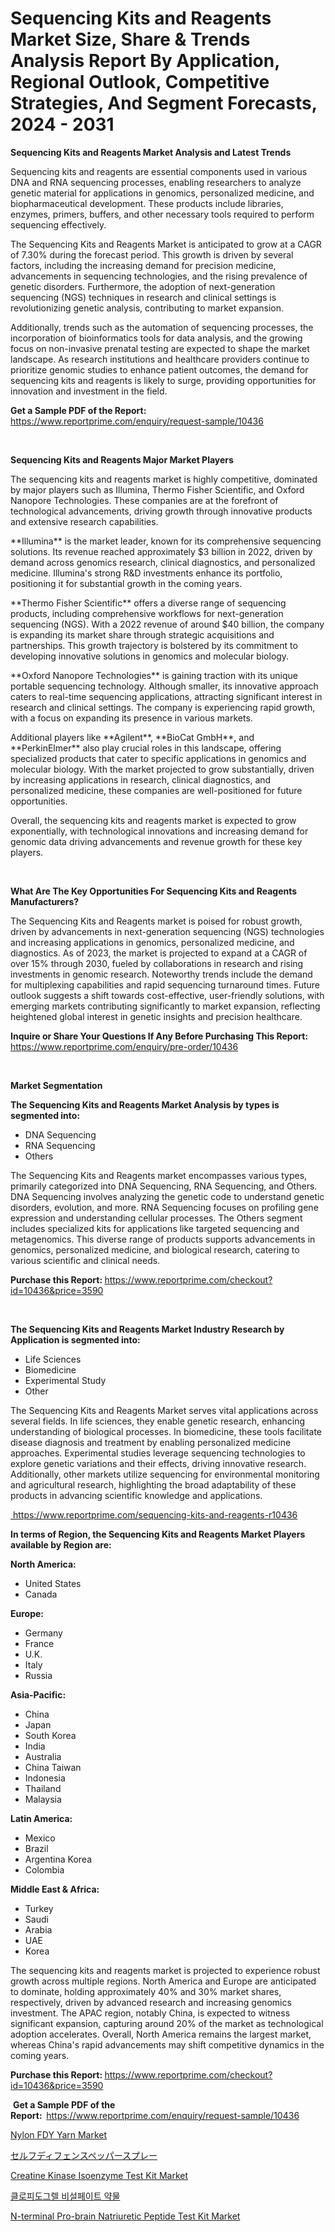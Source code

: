<p><h1>Sequencing Kits and Reagents Market Size, Share & Trends Analysis Report By Application, Regional Outlook, Competitive Strategies, And Segment Forecasts, 2024 - 2031</h1></p><p><strong>Sequencing Kits and Reagents Market Analysis and Latest Trends</strong></p>
<p><p>Sequencing kits and reagents are essential components used in various DNA and RNA sequencing processes, enabling researchers to analyze genetic material for applications in genomics, personalized medicine, and biopharmaceutical development. These products include libraries, enzymes, primers, buffers, and other necessary tools required to perform sequencing effectively.</p><p>The Sequencing Kits and Reagents Market is anticipated to grow at a CAGR of 7.30% during the forecast period. This growth is driven by several factors, including the increasing demand for precision medicine, advancements in sequencing technologies, and the rising prevalence of genetic disorders. Furthermore, the adoption of next-generation sequencing (NGS) techniques in research and clinical settings is revolutionizing genetic analysis, contributing to market expansion.</p><p>Additionally, trends such as the automation of sequencing processes, the incorporation of bioinformatics tools for data analysis, and the growing focus on non-invasive prenatal testing are expected to shape the market landscape. As research institutions and healthcare providers continue to prioritize genomic studies to enhance patient outcomes, the demand for sequencing kits and reagents is likely to surge, providing opportunities for innovation and investment in the field.</p></p>
<p><strong>Get a Sample PDF of the Report:&nbsp;</strong> <a href="https://www.reportprime.com/enquiry/request-sample/10436">https://www.reportprime.com/enquiry/request-sample/10436</a></p>
<p>&nbsp;</p>
<p><strong>Sequencing Kits and Reagents Major Market Players</strong></p>
<p><p>The sequencing kits and reagents market is highly competitive, dominated by major players such as Illumina, Thermo Fisher Scientific, and Oxford Nanopore Technologies. These companies are at the forefront of technological advancements, driving growth through innovative products and extensive research capabilities.</p><p>**Illumina** is the market leader, known for its comprehensive sequencing solutions. Its revenue reached approximately $3 billion in 2022, driven by demand across genomics research, clinical diagnostics, and personalized medicine. Illumina's strong R&D investments enhance its portfolio, positioning it for substantial growth in the coming years.</p><p>**Thermo Fisher Scientific** offers a diverse range of sequencing products, including comprehensive workflows for next-generation sequencing (NGS). With a 2022 revenue of around $40 billion, the company is expanding its market share through strategic acquisitions and partnerships. This growth trajectory is bolstered by its commitment to developing innovative solutions in genomics and molecular biology.</p><p>**Oxford Nanopore Technologies** is gaining traction with its unique portable sequencing technology. Although smaller, its innovative approach caters to real-time sequencing applications, attracting significant interest in research and clinical settings. The company is experiencing rapid growth, with a focus on expanding its presence in various markets.</p><p>Additional players like **Agilent**, **BioCat GmbH**, and **PerkinElmer** also play crucial roles in this landscape, offering specialized products that cater to specific applications in genomics and molecular biology. With the market projected to grow substantially, driven by increasing applications in research, clinical diagnostics, and personalized medicine, these companies are well-positioned for future opportunities.</p><p>Overall, the sequencing kits and reagents market is expected to grow exponentially, with technological innovations and increasing demand for genomic data driving advancements and revenue growth for these key players.</p></p>
<p>&nbsp;</p>
<p><strong>What Are The Key Opportunities For Sequencing Kits and Reagents Manufacturers?</strong></p>
<p><p>The Sequencing Kits and Reagents market is poised for robust growth, driven by advancements in next-generation sequencing (NGS) technologies and increasing applications in genomics, personalized medicine, and diagnostics. As of 2023, the market is projected to expand at a CAGR of over 15% through 2030, fueled by collaborations in research and rising investments in genomic research. Noteworthy trends include the demand for multiplexing capabilities and rapid sequencing turnaround times. Future outlook suggests a shift towards cost-effective, user-friendly solutions, with emerging markets contributing significantly to market expansion, reflecting heightened global interest in genetic insights and precision healthcare.</p></p>
<p><strong>Inquire or Share Your Questions If Any Before Purchasing This Report:</strong> <a href="https://www.reportprime.com/enquiry/pre-order/10436">https://www.reportprime.com/enquiry/pre-order/10436</a></p>
<p>&nbsp;</p>
<p><strong>Market Segmentation</strong></p>
<p><strong>The Sequencing Kits and Reagents Market Analysis by types is segmented into:</strong></p>
<p><ul><li>DNA Sequencing</li><li>RNA Sequencing</li><li>Others</li></ul></p>
<p><p>The Sequencing Kits and Reagents market encompasses various types, primarily categorized into DNA Sequencing, RNA Sequencing, and Others. DNA Sequencing involves analyzing the genetic code to understand genetic disorders, evolution, and more. RNA Sequencing focuses on profiling gene expression and understanding cellular processes. The Others segment includes specialized kits for applications like targeted sequencing and metagenomics. This diverse range of products supports advancements in genomics, personalized medicine, and biological research, catering to various scientific and clinical needs.</p></p>
<p><strong>Purchase this Report:&nbsp;</strong><a href="https://www.reportprime.com/checkout?id=10436&price=3590">https://www.reportprime.com/checkout?id=10436&price=3590</a></p>
<p>&nbsp;</p>
<p><strong>The Sequencing Kits and Reagents Market Industry Research by Application is segmented into:</strong></p>
<p><ul><li>Life Sciences</li><li>Biomedicine</li><li>Experimental Study</li><li>Other</li></ul></p>
<p><p>The Sequencing Kits and Reagents Market serves vital applications across several fields. In life sciences, they enable genetic research, enhancing understanding of biological processes. In biomedicine, these tools facilitate disease diagnosis and treatment by enabling personalized medicine approaches. Experimental studies leverage sequencing technologies to explore genetic variations and their effects, driving innovative research. Additionally, other markets utilize sequencing for environmental monitoring and agricultural research, highlighting the broad adaptability of these products in advancing scientific knowledge and applications.</p></p>
<p><a href="https://www.reportprime.com/sequencing-kits-and-reagents-r10436">&nbsp;https://www.reportprime.com/sequencing-kits-and-reagents-r10436</a></p>
<p><strong>In terms of Region, the Sequencing Kits and Reagents Market Players available by Region are:</strong></p>
<p>
    <p> <strong> North America: </strong>
        <ul>
            <li>United States</li>
            <li>Canada</li>
        </ul>
        </p> 
    <p> <strong> Europe: </strong>
        <ul>
            <li>Germany</li>
            <li>France</li>
            <li>U.K.</li>
            <li>Italy</li>
            <li>Russia</li>
        </ul>
        </p> 
    <p> <strong> Asia-Pacific: </strong>
        <ul>
            <li>China</li>
            <li>Japan</li>
            <li>South Korea</li>
            <li>India</li>
            <li>Australia</li>
            <li>China Taiwan</li>
            <li>Indonesia</li>
            <li>Thailand</li>
            <li>Malaysia</li>
        </ul>
        </p> 
    <p> <strong> Latin America: </strong>
        <ul>
            <li>Mexico</li>
            <li>Brazil</li>
            <li>Argentina Korea</li>
            <li>Colombia</li>
        </ul>
        </p> 
    <p> <strong> Middle East & Africa: </strong>
        <ul>
            <li>Turkey</li>
            <li>Saudi</li>
            <li>Arabia</li>
            <li>UAE</li>
            <li>Korea</li>
        </ul>
    </p>
    </p>
<p><p>The sequencing kits and reagents market is projected to experience robust growth across multiple regions. North America and Europe are anticipated to dominate, holding approximately 40% and 30% market shares, respectively, driven by advanced research and increasing genomics investment. The APAC region, notably China, is expected to witness significant expansion, capturing around 20% of the market as technological adoption accelerates. Overall, North America remains the largest market, whereas China's rapid advancements may shift competitive dynamics in the coming years.</p></p>
<p><strong>Purchase this Report: </strong><a href="https://www.reportprime.com/checkout?id=10436&price=3590">https://www.reportprime.com/checkout?id=10436&price=3590</a></p>
<p>&nbsp;<strong>Get a Sample PDF of the Report:&nbsp;&nbsp;</strong><a href="https://www.reportprime.com/enquiry/request-sample/10436">https://www.reportprime.com/enquiry/request-sample/10436</a></p>
<p><strong></strong></p>
<p><p><a href="https://www.linkedin.com/pulse/navigating-global-nylon-fdy-yarn-market-landscape-kahlc?trackingId=SwYfCMzSSCi1saF%2FWWsAcQ%3D%3D">Nylon FDY Yarn Market</a></p><p><a href="https://medium.com/@oswaldheman9gu/self-defense-pepper-sprays-market-%E3%81%AE%E3%82%B0%E3%83%AD%E3%83%BC%E3%83%90%E3%83%AB%E5%B8%82%E5%A0%B4%E6%A6%82%E8%A6%81%E3%81%AF-%E4%B8%96%E7%95%8C%E3%81%8A%E3%82%88%E3%81%B3%E4%B8%BB%E8%A6%81%E5%B8%82%E5%A0%B4%E3%81%AB%E3%81%8A%E3%81%91%E3%82%8B%E6%A5%AD%E7%95%8C%E3%81%AB%E5%BD%B1%E9%9F%BF%E3%82%92%E4%B8%8E%E3%81%88%E3%82%8B%E4%B8%BB%E8%A6%81%E3%81%AA%E3%83%88%E3%83%AC%E3%83%B3%E3%83%89%E3%81%AB%E3%81%A4%E3%81%84%E3%81%A6-%E7%8B%AC%E8%87%AA%E3%81%AE%E8%A6%96%E7%82%B9%E3%82%92%E6%8F%90%E4%BE%9B%E3%81%97%E3%81%BE%E3%81%99-57c2bc8ad1b1">セルフディフェンスペッパースプレー</a></p><p><a href="https://issuu.com/reportprime-2/docs/creatine-kinase-isoenzyme-test-kit-_393c10c53e9d7e">Creatine Kinase Isoenzyme Test Kit Market</a></p><p><a href="https://medium.com/@lorenzogirl/%ED%81%B4%EB%A1%9C%ED%94%BC%EB%8F%84%EA%B7%B8%EB%A0%90-%EB%B9%84%EC%84%A4%ED%8E%98%EC%9D%B4%ED%8A%B8-%EC%95%BD%EB%AC%BC-%EC%8B%9C%EC%9E%A5-%EC%82%B0%EC%97%85-%ED%99%98%EA%B2%BD-%EC%84%B1%EC%9E%A5-%EA%B2%BD%EB%A1%9C-%EB%B0%8F-%EA%B8%80%EB%A1%9C%EB%B2%8C-%EC%8B%9C%EC%9E%A5-4fd937e7dbd0">클로피도그렐 비설페이트 약물</a></p><p><a href="https://issuu.com/reportprime-2/docs/n-terminal-pro-brain-natriuretic-pe_0da2c1b4ff150d">N-terminal Pro-brain Natriuretic Peptide Test Kit Market</a></p></p>